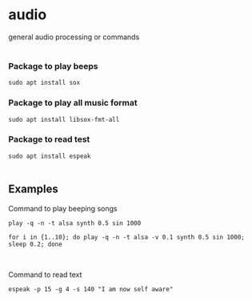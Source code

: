 # audio
general audio processing or commands
<br><br>



### Package to play beeps
```sudo apt install sox```
<br>  

### Package to play all music format
```sudo apt install libsox-fmt-all```
<br>  

### Package to read test
```sudo apt install espeak```
<br><br>


## Examples
Command to play beeping songs
```
play -q -n -t alsa synth 0.5 sin 1000
```
```
for i in {1..10}; do play -q -n -t alsa -v 0.1 synth 0.5 sin 1000; sleep 0.2; done
```
<br>

Command to read text
```
espeak -p 15 -g 4 -s 140 "I am now self aware"
```
<br><br>

